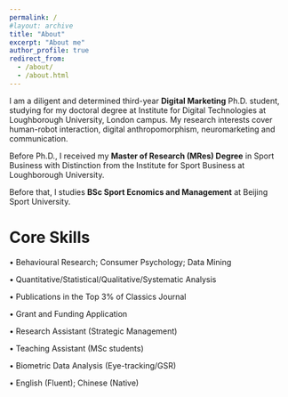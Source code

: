 ```yaml
---
permalink: /
#layout: archive
title: "About"
excerpt: "About me"
author_profile: true
redirect_from:
  - /about/
  - /about.html
---
```


I am a diligent and determined third-year **Digital Marketing** Ph.D. student, studying for my doctoral degree at Institute for Digital Technologies at Loughborough University, London campus. My research interests cover  human-robot interaction, digital anthropomorphism, neuromarketing and communication. 

Before Ph.D., I received my **Master of Research (MRes) Degree** in Sport Business with Distinction from the Institute for Sport Business at Loughborough University. 

Before that, I studies **BSc Sport Ecnomics and Management** at Beijing Sport University.

# Core Skills
•	Behavioural Research; Consumer Psychology; Data Mining

•	Quantitative/Statistical/Qualitative/Systematic Analysis   

•	Publications in the Top 3% of Classics Journal 

•	Grant and Funding Application                  

•	Research Assistant (Strategic Management)

•	Teaching Assistant (MSc students) 

•	Biometric Data Analysis (Eye-tracking/GSR)

•	English (Fluent); Chinese (Native)
